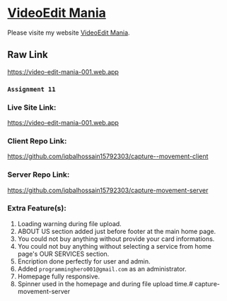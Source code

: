 # [VideoEdit Mania](https://video-edit-mania-001.web.app)

Please visite my website [VideoEdit Mania](https://video-edit-mania-001.web.app).

## Raw Link

https://video-edit-mania-001.web.app

### `Assignment 11`
### Live Site Link:
https://video-edit-mania-001.web.app
### Client Repo Link:
https://github.com/iqbalhossain15792303/capture--movement-client
### Server Repo Link:
https://github.com/iqbalhossain15792303/capture-movement-server


### Extra Feature(s):
1. Loading warning during file upload.
2. ABOUT US section added just before footer at the main home page.
3. You could not buy anything without provide your card informations.
4. You could not buy anything without selecting a service from home page's OUR SERVICES section.
5. Encription done perfectly for user and admin.
6. Added `programminghero001@gmail.com` as an administrator.
7. Homepage fully responsive.
8. Spinner used in the homepage and during file upload time.# capture-movement-server
